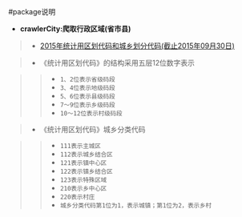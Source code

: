 #package说明

* **crawlerCity:爬取行政区域(省市县)**

> + [2015年统计用区划代码和城乡划分代码(截止2015年09月30日)](http://www.stats.gov.cn/tjsj/tjbz/tjyqhdmhcxhfdm/2015/index.html)

> +    《统计用区划代码》的结构采用五层12位数字表示


> > + `1、2位表示省级码段`
> > + `3、4位表示地级码段`
> > + `5、6位表示县级码段`
> > + `7～9位表示乡级码段`
> > + `10～12位表示村级码段`

> + 《统计用区划代码》城乡分类代码

> > + `111表示主城区`
> > + `112表示城乡结合区`
> > + `121表示镇中心区`
> > + `122表示镇乡结合区`
> > + `123表示特殊区域`
> > + `210表示乡中心区`
> > + `220表示村庄`
> > + `城乡分类代码第1位为1，表示城镇；第1位为2，表示乡村`

